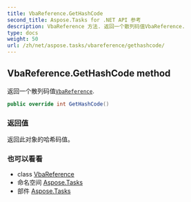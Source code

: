 ```yaml
---
title: VbaReference.GetHashCode
second_title: Aspose.Tasks for .NET API 参考
description: VbaReference 方法. 返回一个散列码值VbaReference.
type: docs
weight: 50
url: /zh/net/aspose.tasks/vbareference/gethashcode/
---
```

## VbaReference.GetHashCode method

返回一个散列码值[`VbaReference`](../).

```csharp
public override int GetHashCode()
```

### 返回值

返回此对象的哈希码值。

### 也可以看看

* class [VbaReference](../)
* 命名空间 [Aspose.Tasks](../../vbareference/)
* 部件 [Aspose.Tasks](../../../)


